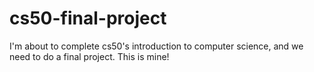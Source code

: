 # cs50-final-project
I'm about to complete cs50's introduction to computer science, and we need to do a final project. This is mine!
